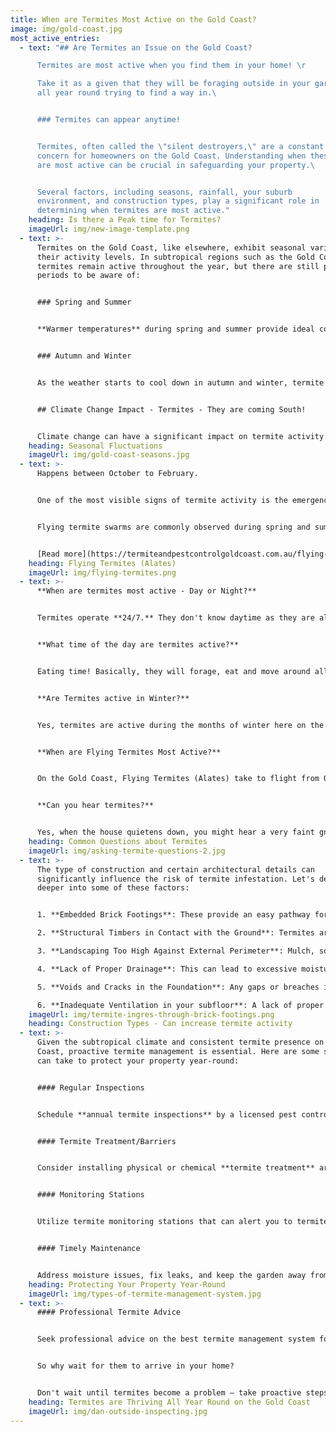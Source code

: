 ```yaml
---
title: When are Termites Most Active on the Gold Coast?
image: img/gold-coast.jpg
most_active_entries:
  - text: "## Are Termites an Issue on the Gold Coast?

      Termites are most active when you find them in your home! \r

      Take it as a given that they will be foraging outside in your garden
      all year round trying to find a way in.\ 


      ### Termites can appear anytime!


      Termites, often called the \"silent destroyers,\" are a constant
      concern for homeowners on the Gold Coast. Understanding when these pests
      are most active can be crucial in safeguarding your property.\ 


      Several factors, including seasons, rainfall, your suburb
      environment, and construction types, play a significant role in
      determining when termites are most active."
    heading: Is there a Peak time for Termites?
    imageUrl: img/new-image-template.png
  - text: >-
      Termites on the Gold Coast, like elsewhere, exhibit seasonal variations in
      their activity levels. In subtropical regions such as the Gold Coast,
      termites remain active throughout the year, but there are still peak
      periods to be aware of:


      ### Spring and Summer


      **Warmer temperatures** during spring and summer provide ideal conditions for termite colonies to thrive. The increased heat and humidity is a trigger for the Queen to produce more eggs and to encourage the worker termites to forage more actively for food.


      ### Autumn and Winter


      As the weather starts to cool down in autumn and winter, termite activity decreases. However, this does not mean termites go dormant. They continue to feed and maintain their colonies, albeit at a slower pace. It's crucial to remember that in the Gold Coast's milder climate, termites remain a year-round concern.


      ## Climate Change Impact - Termites - They are coming South!


      Climate change can have a significant impact on termite activity. Rising temperatures and shifting weather patterns may extend the active seasons for termites on the Gold Coast. Warmer winters may result in termites remaining active year-round, posing an increased threat to homes and structures.
    heading: Seasonal Fluctuations
    imageUrl: img/gold-coast-seasons.jpg
  - text: >-
      Happens between October to February.


      One of the most visible signs of termite activity is the emergence of **flying termites** or Alates. These winged termites are reproductive members of the colony, and their primary purpose is to establish new termite nests. 


      Flying termite swarms are commonly observed during spring and summer evenings, especially after rain showers. If you see a termite swarm around your property, it's a clear indication of nearby termite activity.


      [Read more](https://termiteandpestcontrolgoldcoast.com.au/flying-termites-on-the-gold-coast/)
    heading: Flying Termites (Alates)
    imageUrl: img/flying-termites.png
  - text: >-
      **When are termites most active - Day or Night?**


      Termites operate **24/7.** They don't know daytime as they are always in their subterranean tunnels and are blind!


      **What time of the day are termites active?**


      Eating time! Basically, they will forage, eat and move around all hours of the day. But you might hear them more at night when the house is quiet. 


      **Are Termites active in Winter?**


      Yes, termites are active during the months of winter here on the Gold Coast. But they are **less** active than in the warmer and more humid months of summer.


      **When are Flying Termites Most Active?**


      On the Gold Coast, Flying Termites (Alates) take to flight from October to March. Read more below.


      **Can you hear termites?**


      Yes, when the house quietens down, you might hear a very faint gnawing noise as their cutting jaws chew the timber. Or you might hear a 'tapping' noise emanate from the wall when you disturb them
    heading: Common Questions about Termites
    imageUrl: img/asking-termite-questions-2.jpg
  - text: >-
      The type of construction and certain architectural details can
      significantly influence the risk of termite infestation. Let's delve a bit
      deeper into some of these factors:


      1. **Embedded Brick Footings**: These provide an easy pathway for termites. Bricks are porous, and they can retain moisture. This makes them a conducive environment for termites. When these bricks are in contact with the soil, subterranean termites can travel through the weep holes or gaps in the mortar and reach the structural wood parts of a home without detection.

      2. **Structural Timbers in Contact with the Ground**: Termites are subterranean by nature, meaning they live underground. When timber, which is a primary food source for them, is in direct contact with the soil (like a wooden post or stump), it provides a direct highway for the termites to reach their food without having to expose themselves. This is especially risky when the timber is untreated or not protected by a termite barrier system.

      3. **Landscaping Too High Against External Perimeter**: Mulch, soil, or garden beds that are placed too high against the home can provide concealed access for termites. This landscaping can also trap moisture against the foundation of the home, making the environment even more conducive for termites.

      4. **Lack of Proper Drainage**: This can lead to excessive moisture near the foundation of the home. Termites are attracted to moisture, so areas with poor drainage can be fuel stations for termite activity.

      5. **Voids and Cracks in the Foundation**: Any gaps or breaches in the foundation or slab of a home can provide an entry point for termites. This is particularly the case for slab-on-ground constructions where small gaps or cracks can go unnoticed. Check your weepholes regularly. 

      6. **Inadequate Ventilation in your subfloor**: A lack of proper ventilation can lead to moisture build-up, which can be inviting to termites. Especially in crawl spaces or basements, proper ventilation can help reduce the risk.
    imageUrl: img/termite-ingres-through-brick-footings.png
    heading: Construction Types - Can increase termite activity
  - text: >-
      Given the subtropical climate and consistent termite presence on the Gold
      Coast, proactive termite management is essential. Here are some steps you
      can take to protect your property year-round:


      #### Regular Inspections


      Schedule **annual termite inspections** by a licensed pest control professional. Regular inspections help detect termite activity early, allowing for timely intervention.


      #### Termite Treatment/Barriers


      Consider installing physical or chemical **termite treatment** around your property. These treatments can deter termites from gaining concealed entry into your home.


      #### Monitoring Stations


      Utilize termite monitoring stations that can alert you to termite activity. These stations are strategically placed around your property to detect termite presence.


      #### Timely Maintenance


      Address moisture issues, fix leaks, and keep the garden away from the perimeter. Moisture attracts termites, so keeping your property dry is crucial.
    heading: Protecting Your Property Year-Round
    imageUrl: img/types-of-termite-management-system.jpg
  - text: >-
      #### Professional Termite Advice


      Seek professional advice on the best termite management system for your home. At Conquer Termites, we have experienced pest control specialists who provide tailored recommendations for your specific needs.


      So why wait for them to arrive in your home?


      Don't wait until termites become a problem – take proactive steps to safeguard your home against these silent destroyers - Call Conquer Termites now.
    heading: Termites are Thriving All Year Round on the Gold Coast
    imageUrl: img/dan-outside-inspecting.jpg
---
```

